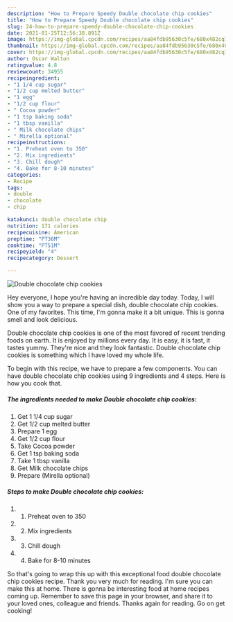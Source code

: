 ```yaml
---
description: "How to Prepare Speedy Double chocolate chip cookies"
title: "How to Prepare Speedy Double chocolate chip cookies"
slug: 24-how-to-prepare-speedy-double-chocolate-chip-cookies
date: 2021-01-25T12:56:38.891Z
image: https://img-global.cpcdn.com/recipes/aa84fdb95630c5fe/680x482cq70/double-chocolate-chip-cookies-recipe-main-photo.jpg
thumbnail: https://img-global.cpcdn.com/recipes/aa84fdb95630c5fe/680x482cq70/double-chocolate-chip-cookies-recipe-main-photo.jpg
cover: https://img-global.cpcdn.com/recipes/aa84fdb95630c5fe/680x482cq70/double-chocolate-chip-cookies-recipe-main-photo.jpg
author: Oscar Walton
ratingvalue: 4.8
reviewcount: 34955
recipeingredient:
- "1 1/4 cup sugar"
- "1/2 cup melted butter"
- "1 egg"
- "1/2 cup flour"
- " Cocoa powder"
- "1 tsp baking soda"
- "1 tbsp vanilla"
- " Milk chocolate chips"
- " Mirella optional"
recipeinstructions:
- "1. Preheat oven to 350"
- "2. Mix ingredients"
- "3. Chill dough"
- "4. Bake for 8-10 minutes"
categories:
- Recipe
tags:
- double
- chocolate
- chip

katakunci: double chocolate chip 
nutrition: 171 calories
recipecuisine: American
preptime: "PT36M"
cooktime: "PT51M"
recipeyield: "4"
recipecategory: Dessert

---
```



![Double chocolate chip cookies](https://img-global.cpcdn.com/recipes/aa84fdb95630c5fe/680x482cq70/double-chocolate-chip-cookies-recipe-main-photo.jpg)

Hey everyone, I hope you're having an incredible day today. Today, I will show you a way to prepare a special dish, double chocolate chip cookies. One of my favorites. This time, I'm gonna make it a bit unique. This is gonna smell and look delicious.



Double chocolate chip cookies is one of the most favored of recent trending foods on earth. It is enjoyed by millions every day. It is easy, it is fast, it tastes yummy. They're nice and they look fantastic. Double chocolate chip cookies is something which I have loved my whole life.


To begin with this recipe, we have to prepare a few components. You can have double chocolate chip cookies using 9 ingredients and 4 steps. Here is how you cook that.

<!--inarticleads1-->

##### The ingredients needed to make Double chocolate chip cookies:

1. Get 1 1/4 cup sugar
1. Get 1/2 cup melted butter
1. Prepare 1 egg
1. Get 1/2 cup flour
1. Take  Cocoa powder
1. Get 1 tsp baking soda
1. Take 1 tbsp vanilla
1. Get  Milk chocolate chips
1. Prepare  (Mirella optional)




<!--inarticleads2-->

##### Steps to make Double chocolate chip cookies:

1. 1. Preheat oven to 350
1. 2. Mix ingredients
1. 3. Chill dough
1. 4. Bake for 8-10 minutes




So that's going to wrap this up with this exceptional food double chocolate chip cookies recipe. Thank you very much for reading. I'm sure you can make this at home. There is gonna be interesting food at home recipes coming up. Remember to save this page in your browser, and share it to your loved ones, colleague and friends. Thanks again for reading. Go on get cooking!

